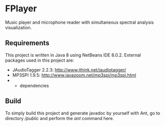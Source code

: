 # FPlayer
Music player and microphone reader with simultaneous spectral analysis visualization.

Requirements
------------
This project is written in Java 8 using NetBeans IDE 8.0.2.
External packages used in this project are:
 - JAudioTagger 2.2.3: http://www.jthink.net/jaudiotagger/
 - MP3SPI 1.9.5: http://www.javazoom.net/mp3spi/mp3spi.html
 - + dependencies

Build
-----
To simply build this project and generate javadoc by yourself with Ant, go to directory */public* and perform the *ant* command here.
